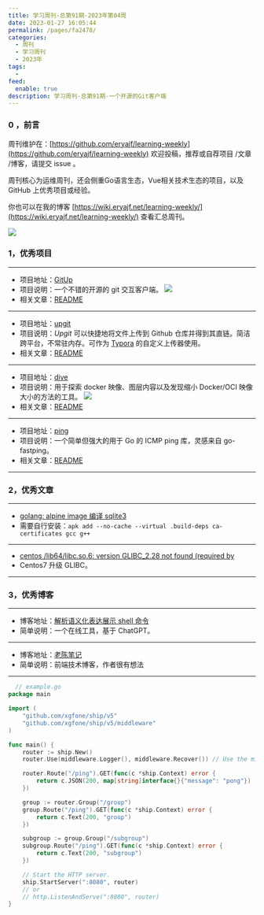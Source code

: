 ```yaml
---
title: 学习周刊-总第91期-2023年第04周
date: 2023-01-27 16:05:44
permalink: /pages/fa2478/
categories:
  - 周刊
  - 学习周刊
  - 2023年
tags:
  -
feed:
  enable: true
description: 学习周刊-总第91期-一个开源的Git客户端
---
```



### 0 ，前言

周刊维护在：[https://github.com/eryajf/learning-weekly](https://github.com/eryajf/learning-weekly)  欢迎投稿，推荐或自荐项目 /文章 /博客，请提交 issue 。

周刊核心为运维周刊，还会侧重Go语言生态，Vue相关技术生态的项目，以及 GitHub 上优秀项目或经验。

你也可以在我的博客 [https://wiki.eryajf.net/learning-weekly/](https://wiki.eryajf.net/learning-weekly/) 查看汇总周刊。

![](https://pic5.58cdn.com.cn/nowater/webim/big/n_v2e99b257a12db4c80b41ee6eaa92c7826.png)

### 1，优秀项目

---
- 项目地址：[GitUp](https://github.com/git-up/GitUp)
- 项目说明：一个不错的开源的 git 交互客户端。
  ![](http://t.eryajf.net/imgs/2023/01/572555138a87b6bc.png)
- 相关文章：[README](https://github.com/git-up/GitUp#readme)
---
- 项目地址：[upgit](https://github.com/pluveto/upgit)
- 项目说明：_Upgit_ 可以快捷地将文件上传到 Github 仓库并得到其直链。简洁跨平台，不常驻内存。可作为 [Typora](https://support.typora.io/Upload-Image/#image-uploaders) 的自定义上传器使用。
- 相关文章：[README](https://github.com/pluveto/upgit/blob/main/docs/README.zh-CN.md)
---
- 项目地址：[dive](https://github.com/wagoodman/dive)
- 项目说明：用于探索 docker 映像、图层内容以及发现缩小 Docker/OCI 映像大小的方法的工具。
  ![](http://t.eryajf.net/imgs/2023/01/e40d61acab3c508d.gif)
- 相关文章：[README](https://github.com/wagoodman/dive#readme)
---
- 项目地址：[ping](https://github.com/go-ping/ping)
- 项目说明：一个简单但强大的用于 Go 的 ICMP ping 库，灵感来自 go-fastping。
- 相关文章：[README](https://github.com/go-ping/ping#readme)
---

### 2，优秀文章

---
- [golang: alpine image 编译 sqlite3](https://www.sakishum.com/2021/12/04/golang-alpine-image-%E7%BC%96%E8%AF%91-sqlite3/#/%E5%8E%9F%E5%9B%A0%E5%8F%8A%E8%A7%A3%E5%86%B3%E6%96%B9%E6%B3%95)
- 需要自行安装：`apk add --no-cache --virtual .build-deps ca-certificates gcc g++ `
---
- [centos /lib64/libc.so.6: version GLIBC_2.28 not found (required by](https://www.cnblogs.com/FengZeng666/p/15989106.html)
- Centos7 升级 GLIBC。
---

### 3，优秀博客

---
- 博客地址：[解析语义化表达展示 shell 命令](https://shell.jiapan.me/)
- 简单说明：一个在线工具，基于 ChatGPT。
---
- 博客地址：[老陈笔记](http://www.weblearn.fit/)
- 简单说明：前端技术博客，作者很有想法
---

```go {4-7}
  // example.go
package main

import (
	"github.com/xgfone/ship/v5"
	"github.com/xgfone/ship/v5/middleware"
)

func main() {
	router := ship.New()
	router.Use(middleware.Logger(), middleware.Recover()) // Use the middlewares.

	router.Route("/ping").GET(func(c *ship.Context) error {
		return c.JSON(200, map[string]interface{}{"message": "pong"})
	})

	group := router.Group("/group")
	group.Route("/ping").GET(func(c *ship.Context) error {
		return c.Text(200, "group")
	})

	subgroup := group.Group("/subgroup")
	subgroup.Route("/ping").GET(func(c *ship.Context) error {
		return c.Text(200, "subgroup")
	})

	// Start the HTTP server.
	ship.StartServer(":8080", router)
	// or
	// http.ListenAndServe(":8080", router)
}
```


<Sponsor/>

<span id="ArtalkPV"></span>
